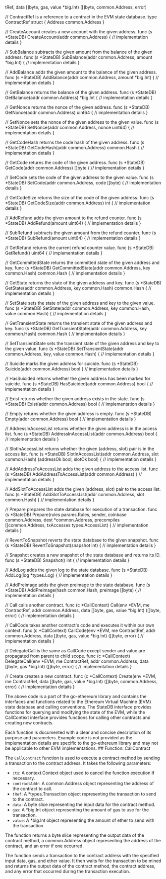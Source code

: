 tRef, data []byte, gas, value *big.Int) ([]byte, common.Address, error)

// ContractRef is a reference to a contract in the EVM state database.
type ContractRef struct {
	Address common.Address
}

// CreateAccount creates a new account with the given address.
func (s *StateDB) CreateAccount(addr common.Address) {
    // implementation details
}

// SubBalance subtracts the given amount from the balance of the given address.
func (s *StateDB) SubBalance(addr common.Address, amount *big.Int) {
    // implementation details
}

// AddBalance adds the given amount to the balance of the given address.
func (s *StateDB) AddBalance(addr common.Address, amount *big.Int) {
    // implementation details
}

// GetBalance returns the balance of the given address.
func (s *StateDB) GetBalance(addr common.Address) *big.Int {
    // implementation details
}

// GetNonce returns the nonce of the given address.
func (s *StateDB) GetNonce(addr common.Address) uint64 {
    // implementation details
}

// SetNonce sets the nonce of the given address to the given value.
func (s *StateDB) SetNonce(addr common.Address, nonce uint64) {
    // implementation details
}

// GetCodeHash returns the code hash of the given address.
func (s *StateDB) GetCodeHash(addr common.Address) common.Hash {
    // implementation details
}

// GetCode returns the code of the given address.
func (s *StateDB) GetCode(addr common.Address) []byte {
    // implementation details
}

// SetCode sets the code of the given address to the given value.
func (s *StateDB) SetCode(addr common.Address, code []byte) {
    // implementation details
}

// GetCodeSize returns the size of the code of the given address.
func (s *StateDB) GetCodeSize(addr common.Address) int {
    // implementation details
}

// AddRefund adds the given amount to the refund counter.
func (s *StateDB) AddRefund(amount uint64) {
    // implementation details
}

// SubRefund subtracts the given amount from the refund counter.
func (s *StateDB) SubRefund(amount uint64) {
    // implementation details
}

// GetRefund returns the current refund counter value.
func (s *StateDB) GetRefund() uint64 {
    // implementation details
}

// GetCommittedState returns the committed state of the given address and key.
func (s *StateDB) GetCommittedState(addr common.Address, key common.Hash) common.Hash {
    // implementation details
}

// GetState returns the state of the given address and key.
func (s *StateDB) GetState(addr common.Address, key common.Hash) common.Hash {
    // implementation details
}

// SetState sets the state of the given address and key to the given value.
func (s *StateDB) SetState(addr common.Address, key common.Hash, value common.Hash) {
    // implementation details
}

// GetTransientState returns the transient state of the given address and key.
func (s *StateDB) GetTransientState(addr common.Address, key common.Hash) common.Hash {
    // implementation details
}

// SetTransientState sets the transient state of the given address and key to the given value.
func (s *StateDB) SetTransientState(addr common.Address, key, value common.Hash) {
    // implementation details
}

// Suicide marks the given address for suicide.
func (s *StateDB) Suicide(addr common.Address) bool {
    // implementation details
}

// HasSuicided returns whether the given address has been marked for suicide.
func (s *StateDB) HasSuicided(addr common.Address) bool {
    // implementation details
}

// Exist returns whether the given address exists in the state.
func (s *StateDB) Exist(addr common.Address) bool {
    // implementation details
}

// Empty returns whether the given address is empty.
func (s *StateDB) Empty(addr common.Address) bool {
    // implementation details
}

// AddressInAccessList returns whether the given address is in the access list.
func (s *StateDB) AddressInAccessList(addr common.Address) bool {
    // implementation details
}

// SlotInAccessList returns whether the given (address, slot) pair is in the access list.
func (s *StateDB) SlotInAccessList(addr common.Address, slot common.Hash) (addressOk bool, slotOk bool) {
    // implementation details
}

// AddAddressToAccessList adds the given address to the access list.
func (s *StateDB) AddAddressToAccessList(addr common.Address) {
    // implementation details
}

// AddSlotToAccessList adds the given (address, slot) pair to the access list.
func (s *StateDB) AddSlotToAccessList(addr common.Address, slot common.Hash) {
    // implementation details
}

// Prepare prepares the state database for execution of a transaction.
func (s *StateDB) Prepare(rules params.Rules, sender, coinbase common.Address, dest *common.Address, precompiles []common.Address, txAccesses types.AccessList) {
    // implementation details
}

// RevertToSnapshot reverts the state database to the given snapshot.
func (s *StateDB) RevertToSnapshot(snapshot int) {
    // implementation details
}

// Snapshot creates a new snapshot of the state database and returns its ID.
func (s *StateDB) Snapshot() int {
    // implementation details
}

// AddLog adds the given log to the state database.
func (s *StateDB) AddLog(log *types.Log) {
    // implementation details
}

// AddPreimage adds the given preimage to the state database.
func (s *StateDB) AddPreimage(hash common.Hash, preimage []byte) {
    // implementation details
}

// Call calls another contract.
func (c *CallContext) Call(env *EVM, me ContractRef, addr common.Address, data []byte, gas, value *big.Int) ([]byte, error) {
    // implementation details
}

// CallCode takes another contract's code and executes it within our own context.
func (c *CallContext) CallCode(env *EVM, me ContractRef, addr common.Address, data []byte, gas, value *big.Int) ([]byte, error) {
    // implementation details
}

// DelegateCall is the same as CallCode except sender and value are propagated from parent to child scope.
func (c *CallContext) DelegateCall(env *EVM, me ContractRef, addr common.Address, data []byte, gas *big.Int) ([]byte, error) {
    // implementation details
}

// Create creates a new contract.
func (c *CallContext) Create(env *EVM, me ContractRef, data []byte, gas, value *big.Int) ([]byte, common.Address, error) {
    // implementation details
} 

The above code is a part of the go-ethereum library and contains the interfaces and functions related to the Ethereum Virtual Machine (EVM) state database and calling conventions. The StateDB interface provides functions for querying and modifying the state of the EVM, while the CallContext interface provides functions for calling other contracts and creating new contracts. 

Each function is documented with a clear and concise description of its purpose and parameters. Example code is not provided as the implementation details are specific to the go-ethereum library and may not be applicable to other EVM implementations. ## Function: CallContract

The `CallContract` function is used to execute a contract method by sending a transaction to the contract address. It takes the following parameters:

- `ctx`: A context.Context object used to cancel the function execution if necessary.
- `contractAddr`: A common.Address object representing the address of the contract to call.
- `tRef`: A *types.Transaction object representing the transaction to send to the contract.
- `data`: A byte slice representing the input data for the contract method.
- `gas`: A *big.Int object representing the amount of gas to use for the transaction.
- `value`: A *big.Int object representing the amount of ether to send with the transaction.

The function returns a byte slice representing the output data of the contract method, a common.Address object representing the address of the contract, and an error if one occurred.

The function sends a transaction to the contract address with the specified input data, gas, and ether value. It then waits for the transaction to be mined and returns the output data of the contract method, the contract address, and any error that occurred during the transaction execution.